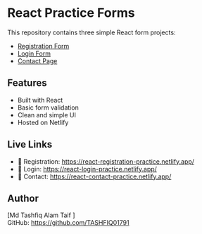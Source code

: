 # React Practice Forms

This repository contains three simple React form projects:

- [Registration Form](https://react-registration-practice.netlify.app/)
- [Login Form](https://react-login-practice.netlify.app/)
- [Contact Page](https://react-contact-practice.netlify.app/)

## Features

- Built with React
- Basic form validation
- Clean and simple UI
- Hosted on Netlify

## Live Links

- 🔗 Registration: https://react-registration-practice.netlify.app/
- 🔗 Login: https://react-login-practice.netlify.app/
- 🔗 Contact: https://react-contact-practice.netlify.app/

## Author

[Md Tashfiq Alam Taif ]  
GitHub: https://github.com/TASHFIQ01791
